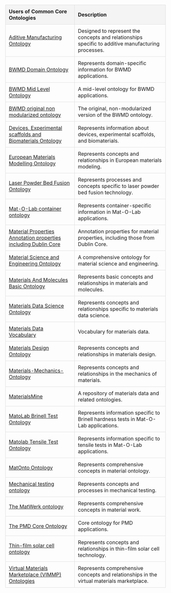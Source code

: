 <!DOCTYPE html>
<html lang="en">
<head>
    <meta charset="UTF-8">
    <meta name="viewport" content="width=device-width, initial-scale=1.0">
    <title>Common Core Ontologies</title>
    <style>
        table {
            width: 100%;
            border-collapse: collapse;
            margin-bottom: 20px;
        }
        th, td {
            padding: 10px;
            border: 1px solid #ddd;
            text-align: left;
        }
        th {
            background-color: #f4f4f4;
        }
    </style>
</head>
<body>
    <table>
        <thead>
            <tr>
                <th>Users of Common Core Ontologies</th>
                <th>Description</th>
            </tr>
        </thead>
        <tbody>
            <tr>
                <td><a href="#">Aditive Manufacturing Ontology</a></td>
                <td>Designed to represent the concepts and relationships specific to additive manufacturing processes.</td>
            </tr>
            <tr>
                <td><a href="#">BWMD Domain Ontology</a></td>
                <td>Represents domain-specific information for BWMD applications.</td>
            </tr>
            <tr>
                <td><a href="#">BWMD Mid Level Ontology</a></td>
                <td>A mid-level ontology for BWMD applications.</td>
            </tr>
            <tr>
                <td><a href="#">BWMD original non modularized ontology</a></td>
                <td>The original, non-modularized version of the BWMD ontology.</td>
            </tr>
            <tr>
                <td><a href="#">Devices, Experimental scaffolds and Biomaterials Ontology</a></td>
                <td>Represents information about devices, experimental scaffolds, and biomaterials.</td>
            </tr>
            <tr>
                <td><a href="#">European Materials Modelling Ontology</a></td>
                <td>Represents concepts and relationships in European materials modeling.</td>
            </tr>
            <tr>
                <td><a href="#">Laser Powder Bed Fusion Ontology</a></td>
                <td>Represents processes and concepts specific to laser powder bed fusion technology.</td>
            </tr>
            <tr>
                <td><a href="#">Mat-O-Lab container ontology</a></td>
                <td>Represents container-specific information in Mat-O-Lab applications.</td>
            </tr>
            <tr>
                <td><a href="#">Material Properties Annotation properties including Dublin Core</a></td>
                <td>Annotation properties for material properties, including those from Dublin Core.</td>
            </tr>
            <tr>
                <td><a href="#">Material Science and Engineering Ontology</a></td>
                <td>A comprehensive ontology for material science and engineering.</td>
            </tr>
            <tr>
                <td><a href="#">Materials And Molecules Basic Ontology</a></td>
                <td>Represents basic concepts and relationships in materials and molecules.</td>
            </tr>
            <tr>
                <td><a href="#">Materials Data Science Ontology</a></td>
                <td>Represents concepts and relationships specific to materials data science.</td>
            </tr>
            <tr>
                <td><a href="#">Materials Data Vocabulary</a></td>
                <td>Vocabulary for materials data.</td>
            </tr>
            <tr>
                <td><a href="#">Materials Design Ontology</a></td>
                <td>Represents concepts and relationships in materials design.</td>
            </tr>
            <tr>
                <td><a href="#">Materials-Mechanics-Ontology</a></td>
                <td>Represents concepts and relationships in the mechanics of materials.</td>
            </tr>
            <tr>
                <td><a href="#">MaterialsMine</a></td>
                <td>A repository of materials data and related ontologies.</td>
            </tr>
            <tr>
                <td><a href="#">MatoLab Brinell Test Ontology</a></td>
                <td>Represents information specific to Brinell hardness tests in Mat-O-Lab applications.</td>
            </tr>
            <tr>
                <td><a href="#">Matolab Tensile Test Ontology</a></td>
                <td>Represents information specific to tensile tests in Mat-O-Lab applications.</td>
            </tr>
            <tr>
                <td><a href="#">MatOnto Ontology</a></td>
                <td>Represents comprehensive concepts in material ontology.</td>
            </tr>
            <tr>
                <td><a href="#">Mechanical testing ontology</a></td>
                <td>Represents concepts and processes in mechanical testing.</td>
            </tr>
            <tr>
                <td><a href="#">The MatWerk ontology</a></td>
                <td>Represents comprehensive concepts in material work.</td>
            </tr>
            <tr>
                <td><a href="#">The PMD Core Ontology</a></td>
                <td>Core ontology for PMD applications.</td>
            </tr>
            <tr>
                <td><a href="#">Thin-film solar cell ontology</a></td>
                <td>Represents concepts and relationships in thin-film solar cell technology.</td>
            </tr>
            <tr>
                <td><a href="#">Virtual Materials Marketplace (VIMMP) Ontologies</a></td>
                <td>Represents comprehensive concepts and relationships in the virtual materials marketplace.</td>
            </tr>
        </tbody>
    </table>
</body>
</html>
